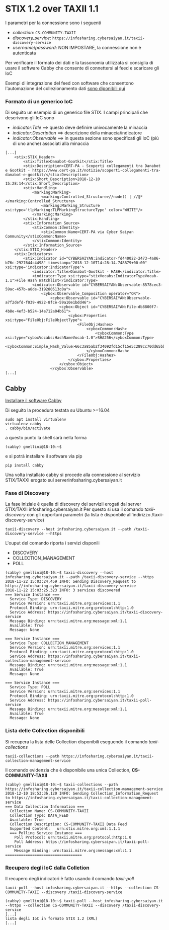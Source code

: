 
# STIX 1.2 over TAXII 1.1
I parametri per la connessione sono i seguenti
* _collection_: ```CS-COMMUNITY-TAXII```
* _discovery_service_: ```https://infosharing.cybersaiyan.it/taxii-discovery-service```
* _username_/_password_: NON IMPOSTARE, la connessione non è autenticata

Per verificare il formato dei dati e la tassonomia utilizzata si consiglia di usare il software Cabby che consente di connettersi al feed e scaricare gli IoC

Esempi di integrazione del feed con software che consentono l'automazione del collezionamento dati [sono diponibili qui](/README.md#consumer-1)

### Formato di un generico IoC
Di seguito un esempio di un generico file STIX. I campi principali che descrivono gli IoC sono 
* _indicator:Title_ ==> questo deve definire univocamente la minaccia
* _indicator:Description_ ==> descrizione della minaccia/indicatore
* _indicator:Observable_ ==> in questa sezione sono specificati gli IoC (più di uno anche) associati alla minaccia

```
[...]
    <stix:STIX_Header>
        <stix:Title>Danabot-Gootkit</stix:Title>
        <stix:Description>CERT-PA - Scoperti collegamenti tra Danabot e Gootkit - https://www.cert-pa.it/notizie/scoperti-collegamenti-tra-danabot-e-gootkit/</stix:Description>
        <stix:Short_Description>2018-12-10 15:28:14</stix:Short_Description>
        <stix:Handling>
            <marking:Marking>
                <marking:Controlled_Structure>//node() | //@*</marking:Controlled_Structure>
                <marking:Marking_Structure xsi:type='tlpMarking:TLPMarkingStructureType' color="WHITE"/>
            </marking:Marking>
        </stix:Handling>
        <stix:Information_Source>
            <stixCommon:Identity>
                <stixCommon:Name>CERT-PA via Cyber Saiyan Community</stixCommon:Name>
            </stixCommon:Identity>
        </stix:Information_Source>
    </stix:STIX_Header>
    <stix:Indicators>
        <stix:Indicator id="CYBERSAIYAN:indicator-fd440022-2473-4a86-b76c-2927644c4498" timestamp="2018-12-10T14:28:14.748879+00:00" xsi:type='indicator:IndicatorType'>
            <indicator:Title>Danabot-Gootkit - HASH</indicator:Title>
            <indicator:Type xsi:type="stixVocabs:IndicatorTypeVocab-1.1">File Hash Watchlist</indicator:Type>
            <indicator:Observable id="CYBERSAIYAN:Observable-8578cec3-59ac-457b-a8de-319280513c0a">
                <cybox:Observable_Composition operator="OR">
                    <cybox:Observable id="CYBERSAIYAN:Observable-a7f2defd-f039-4922-8fce-59a10e1bdd46">
                        <cybox:Object id="CYBERSAIYAN:File-db8800f7-4b8e-4ef3-b524-14e712a04b61">
                            <cybox:Properties xsi:type="FileObj:FileObjectType">
                                <FileObj:Hashes>
                                    <cyboxCommon:Hash>
                                        <cyboxCommon:Type xsi:type="cyboxVocabs:HashNameVocab-1.0">SHA256</cyboxCommon:Type>
                                        <cyboxCommon:Simple_Hash_Value>66c3a85ab2f34092fd15cf15e5c289cc70dd65bb86edf8308ca7b5ae1363abb5</cyboxCommon:Simple_Hash_Value>
                                    </cyboxCommon:Hash>
                                </FileObj:Hashes>
                            </cybox:Properties>
                        </cybox:Object>
                    </cybox:Observable>
[...]
```

## Cabby
[Installare il software Cabby](https://cabby.readthedocs.io/en/stable/installation.html)

Di seguito la procedura testata su Ubuntu >=16.04
```
sudo apt install virtualenv
virtualenv cabby
. cabby/bin/activate
```
a questo punto la shell sarà nella forma
```
(cabby) gmellini@18-10:~$
```
e si potrà installare il software via pip
```
pip install cabby
```
Una volta installato cabby si procede alla connessione al servizio STIX/TAXXI erogato sul serverinfosharing.cybersaiyan.it

### Fase di Discovery
La fase iniziale è quella di discovery dei servizii erogati dal server STIX/TAXII infosharing.cybersaiyan.it
Per questo si usa il comando _taxii-discovery_ con gli opportuni parametri (la lista è disponbile all'indirizzo /taxii-discovery-service)
```
taxii-discovery --host infosharing.cybersaiyan.it --path /taxii-discovery-service --https
```
L'ouput del comando riporta i servizi disponili
* DISCOVERY
* COLLECTION_MANAGEMENT
* POLL
```
(cabby) gmellini@18-10:~$ taxii-discovery --host infosharing.cybersaiyan.it --path /taxii-discovery-service --https
2018-11-22 15:03:24,459 INFO: Sending Discovery_Request to https://infosharing.cybersaiyan.it/taxii-discovery-service
2018-11-22 15:03:25,323 INFO: 3 services discovered
=== Service Instance ===
  Service Type: DISCOVERY
  Service Version: urn:taxii.mitre.org:services:1.1
  Protocol Binding: urn:taxii.mitre.org:protocol:http:1.0
  Service Address: https://infosharing.cybersaiyan.it/taxii-discovery-service
  Message Binding: urn:taxii.mitre.org:message:xml:1.1
  Available: True
  Message: None

=== Service Instance ===
  Service Type: COLLECTION_MANAGEMENT
  Service Version: urn:taxii.mitre.org:services:1.1
  Protocol Binding: urn:taxii.mitre.org:protocol:http:1.0
  Service Address: https://infosharing.cybersaiyan.it/taxii-collection-management-service
  Message Binding: urn:taxii.mitre.org:message:xml:1.1
  Available: True
  Message: None

=== Service Instance ===
  Service Type: POLL
  Service Version: urn:taxii.mitre.org:services:1.1
  Protocol Binding: urn:taxii.mitre.org:protocol:http:1.0
  Service Address: https://infosharing.cybersaiyan.it/taxii-poll-service
  Message Binding: urn:taxii.mitre.org:message:xml:1.1
  Available: True
  Message: None
  ```

### Lista delle Collection disponibili
Si recupera la lista delle Collection disponibili eseguendo il comando _taxii-collections_
```
taxii-collections --path https://infosharing.cybersaiyan.it/taxii-collection-management-service
```
Il comando evidenzia che è disponibile una unica Collection, **CS-COMMUNITY-TAXII**
```
(cabby) gmellini@18-10:~$ taxii-collections --path https://infosharing.cybersaiyan.it/taxii-collection-management-service
2018-12-10 18:53:36,120 INFO: Sending Collection_Information_Request to https://infosharing.cybersaiyan.it/taxii-collection-management-service
=== Data Collection Information ===
  Collection Name: CS-COMMUNITY-TAXII
  Collection Type: DATA_FEED
  Available: True
  Collection Description: CS-COMMUNITY-TAXII Data Feed
  Supported Content:   urn:stix.mitre.org:xml:1.1.1
  === Polling Service Instance ===
    Poll Protocol: urn:taxii.mitre.org:protocol:http:1.0
    Poll Address: https://infosharing.cybersaiyan.it/taxii-poll-service
    Message Binding: urn:taxii.mitre.org:message:xml:1.1
==================================
```

### Recupero degli IoC dalla Colletion
Il recupero degli indicatori è fatto usando il comando _taxii-poll_
```
taxii-poll --host infosharing.cybersaiyan.it --https --collection CS-COMMUNITY-TAXII --discovery /taxii-discovery-service
```
```
(cabby) gmellini@18-10:~$ taxii-poll --host infosharing.cybersaiyan.it --https --collection CS-COMMUNITY-TAXII --discovery /taxii-discovery-service
[...]
lista degli IoC in formato STIX 1.2 (XML)
[...]
```
